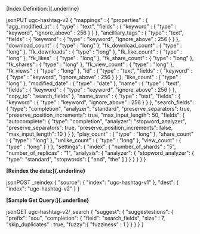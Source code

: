 [Index Definition:]{.underline}

jsonPUT ugc-hashtag-v2 { \"mappings\" : { \"properties\" : {
\"agg_modified_at\" : { \"type\" : \"text\", \"fields\" : { \"keyword\"
: { \"type\" : \"keyword\", \"ignore_above\" : 256 } } },
\"ancilliary_tags\" : { \"type\" : \"text\", \"fields\" : { \"keyword\"
: { \"type\" : \"keyword\", \"ignore_above\" : 256 } } },
\"download_count\" : { \"type\" : \"long\" }, \"fk_download_count\" : {
\"type\" : \"long\" }, \"fk_downloads\" : { \"type\" : \"long\" },
\"fk_like_count\" : { \"type\" : \"long\" }, \"fk_likes\" : { \"type\" :
\"long\" }, \"fk_share_count\" : { \"type\" : \"long\" }, \"fk_shares\"
: { \"type\" : \"long\" }, \"fk_view_count\" : { \"type\" : \"long\" },
\"fk_views\" : { \"type\" : \"long\" }, \"id\" : { \"type\" : \"text\",
\"fields\" : { \"keyword\" : { \"type\" : \"keyword\", \"ignore_above\"
: 256 } } }, \"like_count\" : { \"type\" : \"long\" }, \"modified_date\"
: { \"type\" : \"date\" }, \"name\" : { \"type\" : \"text\", \"fields\"
: { \"keyword\" : { \"type\" : \"keyword\", \"ignore_above\" : 256 } },
\"copy_to\": \"search_fields\" }, \"name_trans\" : { \"type\" :
\"text\", \"fields\" : { \"keyword\" : { \"type\" : \"keyword\",
\"ignore_above\" : 256 } } }, \"search_fields\": { \"type\":
\"completion\", \"analyzer\": \"standard\", \"preserve_separators\":
true, \"preserve_position_increments\": true, \"max_input_length\": 50,
\"fields\": { \"autocomplete\": { \"type\": \"completion\",
\"analyzer\": \"stopword_analyzer\", \"preserve_separators\": true,
\"preserve_position_increments\": false, \"max_input_length\": 10 } } },
\"play_count\" : { \"type\" : \"long\" }, \"share_count\" : { \"type\" :
\"long\" }, \"unlike_count\" : { \"type\" : \"long\" }, \"view_count\" :
{ \"type\" : \"long\" } } }, \"settings\": { \"index\": {
\"number_of_shards\" : \"5\", \"number_of_replicas\" : \"1\",
\"analysis\": { \"analyzer\": { \"stopword_analyzer\": { \"type\":
\"standard\", \"stopwords\": \[ \"and\", \"the\" \] } } } } } }

**[Reindex the data:]{.underline}**

jsonPOST \_reindex { \"source\": { \"index\": \"ugc-hashtag-v1\" },
\"dest\": { \"index\": \"ugc-hashtag-v2\" } }

**[Sample Get Query:]{.underline}**

jsonGET ugc-hashtag-v2/\_search { \"suggest\": { \"suggestestions\": {
\"prefix\": \"sou\", \"completion\": { \"field\": \"search_fields\",
\"size\" : 7, \"skip_duplicates\" : true, \"fuzzy\":{ \"fuzziness\" : 1
} } } } }
